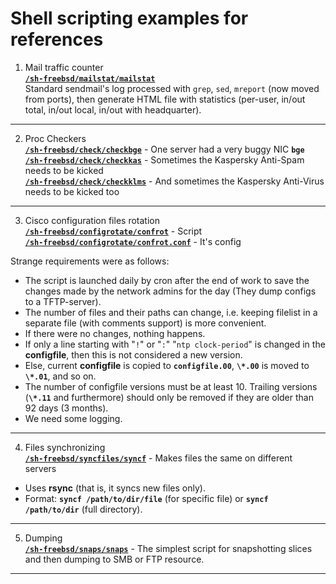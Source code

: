 # Shell scripting examples for references
1. Mail traffic counter    
[**`/sh-freebsd/mailstat/mailstat`**](https://github.com/wildfielded/samples-shell/blob/master/sh-freebsd/mailstat/mailstat)    
Standard sendmail's log processed with `grep`, `sed`, `mreport` (now moved from ports),
then generate HTML file with statistics (per-user, in/out total, in/out local,
in/out with headquarter).    
----
2. Proc Checkers    
[**`/sh-freebsd/check/checkbge`**](https://github.com/wildfielded/samples-shell/blob/master/sh-freebsd/check/checkbge) - One server had a very buggy NIC **`bge`**    
[**`/sh-freebsd/check/checkkas`**](https://github.com/wildfielded/samples-shell/blob/master/sh-freebsd/check/checkkas) - Sometimes the Kaspersky Anti-Spam needs to be kicked    
[**`/sh-freebsd/check/checkklms`**](https://github.com/wildfielded/samples-shell/blob/master/sh-freebsd/check/checkklms) - And sometimes the Kaspersky Anti-Virus needs to be kicked too    
----
3. Cisco configuration files rotation    
[**`/sh-freebsd/configrotate/confrot`**](https://github.com/wildfielded/samples-shell/blob/master/sh-freebsd/configrotate/confrot) - Script    
[**`/sh-freebsd/configrotate/confrot.conf`**](https://github.com/wildfielded/samples-shell/blob/master/sh-freebsd/configrotate/confrot.conf) - It's config    

Strange requirements were as follows:    
- The script is launched daily by cron after the end of work to save the changes made by the network admins for the day (They dump configs to a TFTP-server).
- The number of files and their paths can change, i.e. keeping filelist in a separate file (with comments support) is more convenient.
- If there were no changes, nothing happens.
- If only a line starting with "`!`" or "`:`" "`ntp clock-period`" is changed in the **configfile**, then this is not considered a new version.
- Else, current **configfile** is copied to **`configfile.00`**, **`\*.00`** is moved to **`\*.01`**, and so on.
- The number of configfile versions must be at least 10. Trailing versions (**`\*.11`** and furthermore) should only be removed if they are older than 92 days (3 months).
- We need some logging.
----
4. Files synchronizing    
[**`/sh-freebsd/syncfiles/syncf`**](https://github.com/wildfielded/samples-shell/blob/master/sh-freebsd/syncfiles/syncf) - Makes files the same on different servers    
- Uses **rsync** (that is, it syncs new files only).
- Format: **`syncf /path/to/dir/file`** (for specific file) or **`syncf /path/to/dir`** (full directory).
----
5. Dumping    
[**`/sh-freebsd/snaps/snaps`**](https://github.com/wildfielded/samples-shell/blob/master/sh-freebsd/snaps/snaps) - The simplest script for snapshotting slices and then dumping to SMB or FTP resource.    
----

